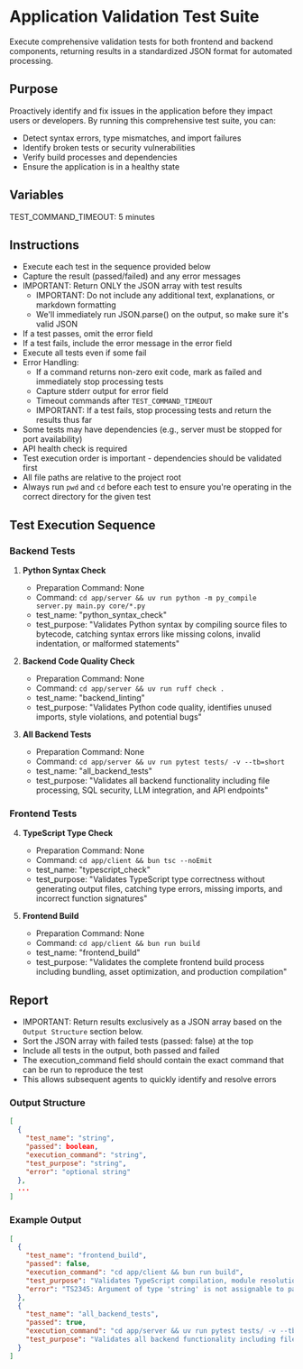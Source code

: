 # Application Validation Test Suite

Execute comprehensive validation tests for both frontend and backend components, returning results in a standardized JSON format for automated processing.

## Purpose

Proactively identify and fix issues in the application before they impact users or developers. By running this comprehensive test suite, you can:
- Detect syntax errors, type mismatches, and import failures
- Identify broken tests or security vulnerabilities  
- Verify build processes and dependencies
- Ensure the application is in a healthy state

## Variables

TEST_COMMAND_TIMEOUT: 5 minutes

## Instructions

- Execute each test in the sequence provided below
- Capture the result (passed/failed) and any error messages
- IMPORTANT: Return ONLY the JSON array with test results
  - IMPORTANT: Do not include any additional text, explanations, or markdown formatting
  - We'll immediately run JSON.parse() on the output, so make sure it's valid JSON
- If a test passes, omit the error field
- If a test fails, include the error message in the error field
- Execute all tests even if some fail
- Error Handling:
  - If a command returns non-zero exit code, mark as failed and immediately stop processing tests
  - Capture stderr output for error field
  - Timeout commands after `TEST_COMMAND_TIMEOUT`
  - IMPORTANT: If a test fails, stop processing tests and return the results thus far
- Some tests may have dependencies (e.g., server must be stopped for port availability)
- API health check is required
- Test execution order is important - dependencies should be validated first
- All file paths are relative to the project root
- Always run `pwd` and `cd` before each test to ensure you're operating in the correct directory for the given test

## Test Execution Sequence

### Backend Tests

1. **Python Syntax Check**
   - Preparation Command: None
   - Command: `cd app/server && uv run python -m py_compile server.py main.py core/*.py`
   - test_name: "python_syntax_check"
   - test_purpose: "Validates Python syntax by compiling source files to bytecode, catching syntax errors like missing colons, invalid indentation, or malformed statements"

2. **Backend Code Quality Check**
   - Preparation Command: None
   - Command: `cd app/server && uv run ruff check .`
   - test_name: "backend_linting"
   - test_purpose: "Validates Python code quality, identifies unused imports, style violations, and potential bugs"

3. **All Backend Tests**
   - Preparation Command: None
   - Command: `cd app/server && uv run pytest tests/ -v --tb=short`
   - test_name: "all_backend_tests"
   - test_purpose: "Validates all backend functionality including file processing, SQL security, LLM integration, and API endpoints"

### Frontend Tests

4. **TypeScript Type Check**
   - Preparation Command: None
   - Command: `cd app/client && bun tsc --noEmit`
   - test_name: "typescript_check"
   - test_purpose: "Validates TypeScript type correctness without generating output files, catching type errors, missing imports, and incorrect function signatures"

5. **Frontend Build**
   - Preparation Command: None
   - Command: `cd app/client && bun run build`
   - test_name: "frontend_build"
   - test_purpose: "Validates the complete frontend build process including bundling, asset optimization, and production compilation"

## Report

- IMPORTANT: Return results exclusively as a JSON array based on the `Output Structure` section below.
- Sort the JSON array with failed tests (passed: false) at the top
- Include all tests in the output, both passed and failed
- The execution_command field should contain the exact command that can be run to reproduce the test
- This allows subsequent agents to quickly identify and resolve errors

### Output Structure

```json
[
  {
    "test_name": "string",
    "passed": boolean,
    "execution_command": "string",
    "test_purpose": "string",
    "error": "optional string"
  },
  ...
]
```

### Example Output

```json
[
  {
    "test_name": "frontend_build",
    "passed": false,
    "execution_command": "cd app/client && bun run build",
    "test_purpose": "Validates TypeScript compilation, module resolution, and production build process for the frontend application",
    "error": "TS2345: Argument of type 'string' is not assignable to parameter of type 'number'"
  },
  {
    "test_name": "all_backend_tests",
    "passed": true,
    "execution_command": "cd app/server && uv run pytest tests/ -v --tb=short",
    "test_purpose": "Validates all backend functionality including file processing, SQL security, LLM integration, and API endpoints"
  }
]
```